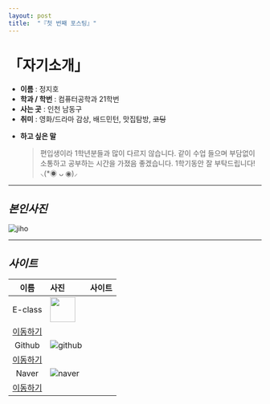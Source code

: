 ```yaml
---
layout: post
title:  "『첫 번째 포스팅』"
---
```

<!-- Heading -->
# 「자기소개」


<!-- Bullet list -->
<!-- Text attrivutes -->
- **이름** : 정지호 
- **학과 / 학번** : 컴퓨터공학과 21학번 
- **사는 곳** : 인천 남동구
- **취미** : 영화/드라마 감상, 배드민턴, 맛집탐방, ~~코딩~~
<!-- Quoto -->
- **하고 싶은 말**
  >편입생이라 1학년분들과 많이 다르지 않습니다. 같이 수업 들으며 부담없이 소통하고 공부하는 시간을 가졌음 좋겠습니다. 1학기동안 잘 부탁드립니다! ⸜(*◉ ᴗ ◉)⸝

<!-- Line -->
---
<!-- Heading -->
## *본인사진*
<!-- Image -->
![jiho](https://user-images.githubusercontent.com/127321491/226171178-bde24ccf-96aa-4eea-bc0f-1da226b0e7e1.jpg)
<!-- Line -->
---
## *사이트*
<!-- Link -->
<!-- Table -->
|이름|사진|사이트|
|:--:|:--|  :--:|
|E-class|<img src="https://user-images.githubusercontent.com/127321491/226171578-b91f9c4d-a733-4819-8a55-7763052877ea.jpg" width="50">
|[이동하기](http://eclass.hansei.ac.kr/ilos/main/main_form.acl)|
|Github|![github](https://user-images.githubusercontent.com/127321491/226171500-45af89bd-8fc3-43b7-bdd5-0d04ea825143.png)
|[이동하기](https://github.com/)|
|Naver|![naver](https://user-images.githubusercontent.com/127321491/226171593-a33beba7-5680-4baf-84a5-152efb4f4715.jpg)
|[이동하기](https://www.naver.com/)|
